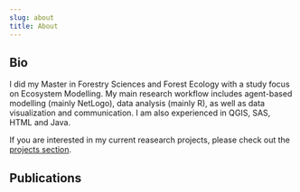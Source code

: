 ```yaml
---
slug: about
title: About
---
```


## Bio

I did my Master in Forestry Sciences and Forest Ecology with a study focus on Ecosystem Modelling.
My main research workflow includes agent-based modelling (mainly NetLogo), data analysis (mainly R), as well as data visualization and communication. I am also experienced in QGIS, SAS, HTML and Java.

If you are interested in my current reasearch projects, please check out the [projects section](/projects/).

## Publications

<script src="//bibbase.org/show?bib=http://uni-goettingen.de/de/document/download/90b40c40de0658874f406731815eae4a.bib/ecomod_publications.bib&jsonp=1&filter=authors:Salecker"></script>
